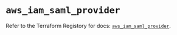 # `aws_iam_saml_provider`

Refer to the Terraform Registory for docs: [`aws_iam_saml_provider`](https://registry.terraform.io/providers/hashicorp/aws/5.12.0/docs/resources/iam_saml_provider).
